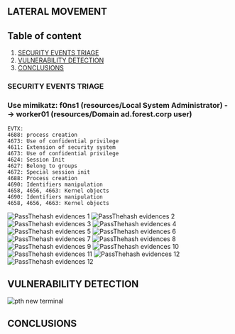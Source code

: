 ## LATERAL MOVEMENT

## Table of content

  1. [SECURITY EVENTS TRIAGE](#security-events-triage)
  2. [VULNERABILITY DETECTION](#vulnerability-detection)  
  3. [CONCLUSIONS](#conclusions)


### SECURITY EVENTS TRIAGE

### Use mimikatz: f0ns1 (resources/Local System Administrator) --> worker01 (resources/Domain ad.forest.corp user)

```
EVTX:
4688: process creation
4673: Use of confidential privilege
4611: Extension of security system
4673: Use of confidential privilege
4624: Session Init
4627: Belong to groups
4672: Special session init
4688: Process creation
4690: Identifiers manipulation
4658, 4656, 4663: Kernel objects
4690: Identifiers manipulation
4658, 4656, 4663: Kernel objects
```

![PassThehash evidences 1](resources/pth_1.png)
![PassThehash evidences 2](resources/pth_2.png)
![PassThehash evidences 3](resources/pth_3.png)
![PassThehash evidences 4](resources/pth_4.png)
![PassThehash evidences 5](resources/pth_5.png)
![PassThehash evidences 6](resources/pth_6.png)
![PassThehash evidences 7](resources/pth_7.png)
![PassThehash evidences 8](resources/pth_8.png)
![PassThehash evidences 9](resources/pth_9.png)
![PassThehash evidences 10](resources/pth10.png)
![PassThehash evidences 11](resources/pth_11.png)
![PassThehash evidences 12](resources/pth_12.png)
![PassThehash evidences 12](resources/pth_13.png)


## VULNERABILITY DETECTION

![pth new terminal](resources/pth_new_terminal.png)

## CONCLUSIONS





